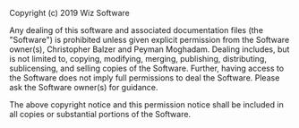 Copyright (c) 2019 Wiz Software

Any dealing of this software and associated documentation files (the "Software") is prohibited
unless given explicit permission from the Software owner(s), Christopher Balzer and Peyman Moghadam.
Dealing includes, but is not limited to, copying, modifying, merging, publishing, distributing,
sublicensing, and selling copies of the Software. Further, having access to the Software does
not imply full permissions to deal the Software. Please ask the Software owner(s) for guidance. 

The above copyright notice and this permission notice shall be included in all
copies or substantial portions of the Software.
